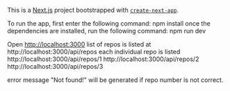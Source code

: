 This is a [Next.js](https://nextjs.org/) project bootstrapped with [`create-next-app`](https://github.com/vercel/next.js/tree/canary/packages/create-next-app).

To run the app, first enter the following command: npm install
once the dependencies are installed, run the following command: npm run dev


Open [http://localhost:3000](http://localhost:3000)
list of repos is listed at http://localhost:3000/api/repos
each individual repo is listed http://localhost:3000/api/repos/1
                               http://localhost:3000/api/repos/2 
                               http://localhost:3000/api/repos/3

error message "Not found!" will be generated if repo number is not correct.
